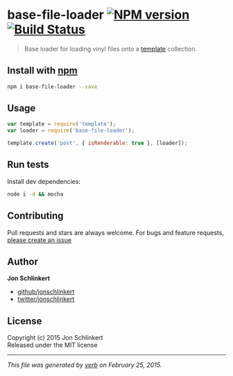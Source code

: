# base-file-loader [![NPM version](https://badge.fury.io/js/base-file-loader.svg)](http://badge.fury.io/js/base-file-loader)  [![Build Status](https://travis-ci.org/jonschlinkert/base-file-loader.svg)](https://travis-ci.org/jonschlinkert/base-file-loader) 

> Base loader for loading vinyl files onto a [template] collection.

## Install with [npm](npmjs.org)

```bash
npm i base-file-loader --save
```

## Usage

```js
var template = require('template');
var loader = require('base-file-loader');

template.create('post', { isRenderable: true }, [loader]);
```

## Run tests

Install dev dependencies:

```bash
node i -d && mocha
```

## Contributing
Pull requests and stars are always welcome. For bugs and feature requests, [please create an issue](https://github.com/jonschlinkert/base-file-loader/issues)

## Author

**Jon Schlinkert**
 
+ [github/jonschlinkert](https://github.com/jonschlinkert)
+ [twitter/jonschlinkert](http://twitter.com/jonschlinkert) 

## License
Copyright (c) 2015 Jon Schlinkert  
Released under the MIT license

***

_This file was generated by [verb](https://github.com/assemble/verb) on February 25, 2015._

[template]: https://github.com/jonschlinkert/template